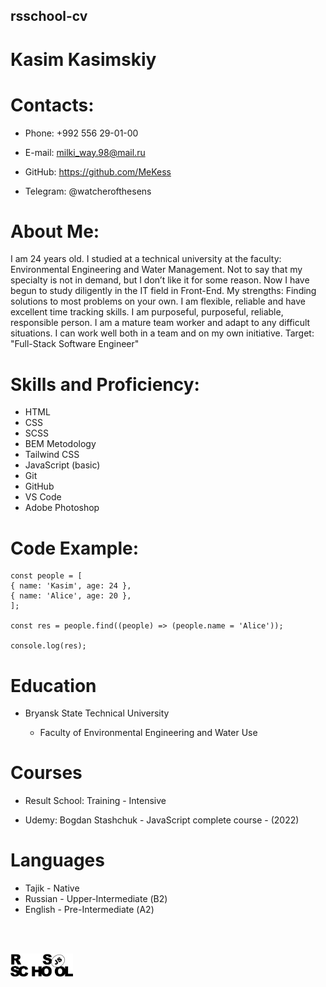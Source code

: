## rsschool-cv

# Kasim Kasimskiy

# Contacts:

- Phone: +992 556 29-01-00

* E-mail: milki_way.98@mail.ru

* GitHub: https://github.com/MeKess

- Telegram: @watcherofthesens

# About Me:

I am 24 years old. I studied at a technical university at the faculty: Environmental Engineering and Water Management. Not to say that my specialty is not in demand, but I don’t like it for some reason. Now I have begun to study diligently in the IT field in Front-End. My strengths:
Finding solutions to most problems on your own.
I am flexible, reliable and have excellent time tracking skills. I am purposeful, purposeful, reliable, responsible person. I am a mature team worker and adapt to any difficult situations. I can work well both in a team and on my own initiative.
Target: "Full-Stack Software Engineer"

# Skills and Proficiency:

- HTML
- CSS
- SCSS
- BEM Metodology
- Tailwind CSS
- JavaScript (basic)
- Git
- GitHub
- VS Code
- Adobe Photoshop

# Code Example:

```
const people = [
{ name: 'Kasim', age: 24 },
{ name: 'Alice', age: 20 },
];

const res = people.find((people) => (people.name = 'Alice'));

console.log(res);
```

# Education

- Bryansk State Technical University

  - Faculty of Environmental Engineering and Water Use

# Courses

- Result School: Training - Intensive

* Udemy: Bogdan Stashchuk - JavaScript complete course - (2022)

# Languages

- Tajik - Native
- Russian - Upper-Intermediate (В2)
- English - Pre-Intermediate (А2)

<p>
<br>
<br>
</p>

<img src="rs_school_img.svg" width="100"/>
